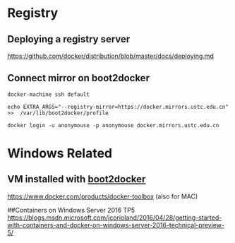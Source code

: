 # Registry
## Deploying a registry server
https://github.com/docker/distribution/blob/master/docs/deploying.md  

## Connect mirror on boot2docker
```
docker-machine ssh default 

echo EXTRA_ARGS="--registry-mirror=https://docker.mirrors.ustc.edu.cn"  >>  /var/lib/boot2docker/profile

docker login -u anonymouse -p anonymouse docker.mirrors.ustc.edu.cn 

```
# Windows Related
## VM installed with [boot2docker](http://boot2docker.io/)
https://www.docker.com/products/docker-toolbox  (also for MAC)

##Containers on Windows Server 2016 TP5
https://blogs.msdn.microsoft.com/jcorioland/2016/04/28/getting-started-with-containers-and-docker-on-windows-server-2016-technical-preview-5/  